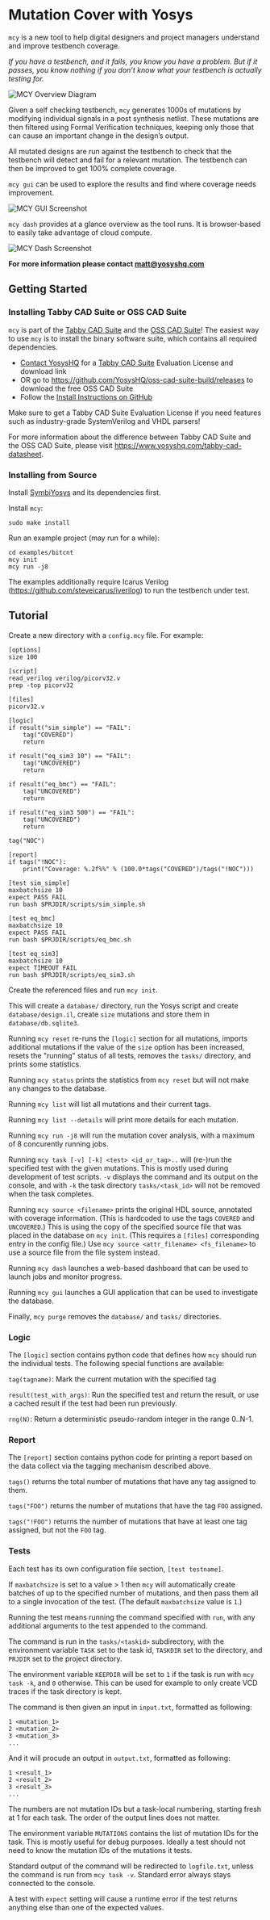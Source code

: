 # Mutation Cover with Yosys

`mcy` is a new tool to help digital designers and project managers understand and improve testbench coverage.

*If you have a testbench, and it fails, you know you have a problem. But if it passes, you know nothing if you don’t know what your testbench is actually testing for.*

![MCY Overview Diagram](https://github.com/YosysHQ/mcy/raw/master/docs/images/mcy.png)

Given a self checking testbench, `mcy` generates 1000s of mutations by modifying individual signals in a post synthesis netlist. These mutations are then filtered using Formal Verification techniques, keeping only those that can cause an important change in the design’s output.

All mutated designs are run against the testbench to check that the testbench will detect and fail for a relevant mutation. The testbench can then be improved to get 100% complete coverage.

`mcy gui` can be used to explore the results and find where coverage needs improvement.

![MCY GUI Screenshot](https://github.com/YosysHQ/mcy/raw/master/docs/images/mcy-gui.png)

`mcy dash` provides at a glance overview as the tool runs. It is browser-based to easily take advantage of cloud compute.

![MCY Dash Screenshot](https://github.com/YosysHQ/mcy/raw/master/docs/images/mcy-dash.png)

**For more information please contact matt@yosyshq.com**

## Getting Started
### Installing Tabby CAD Suite or OSS CAD Suite

`mcy` is part of the [Tabby CAD Suite](https://www.yosyshq.com/tabby-cad-datasheet) and the [OSS CAD Suite](https://github.com/YosysHQ/oss-cad-suite-build)! The easiest way to use `mcy` is to install the binary software suite, which contains all required dependencies.

* [Contact YosysHQ](https://www.yosyshq.com/contact) for a [Tabby CAD Suite](https://www.yosyshq.com/tabby-cad-datasheet) Evaluation License and download link
* OR go to https://github.com/YosysHQ/oss-cad-suite-build/releases to download the free OSS CAD Suite
* Follow the [Install Instructions on GitHub](https://github.com/YosysHQ/oss-cad-suite-build#installation)

Make sure to get a Tabby CAD Suite Evaluation License if you need features such as industry-grade SystemVerilog and VHDL parsers!

For more information about the difference between Tabby CAD Suite and the OSS CAD Suite, please visit https://www.yosyshq.com/tabby-cad-datasheet.

### Installing from Source

Install [SymbiYosys](http://symbiyosys.readthedocs.io/) and its dependencies first.

Install `mcy`:

```
sudo make install
```

Run an example project (may run for a while):

```
cd examples/bitcnt
mcy init
mcy run -j8
```

The examples additionally require Icarus Verilog (https://github.com/steveicarus/iverilog) to run the testbench under test.

## Tutorial

Create a new directory with a `config.mcy` file. For example:

```
[options]
size 100

[script]
read_verilog verilog/picorv32.v
prep -top picorv32

[files]
picorv32.v

[logic]
if result("sim_simple") == "FAIL":
    tag("COVERED")
    return

if result("eq_sim3 10") == "FAIL":
    tag("UNCOVERED")
    return

if result("eq_bmc") == "FAIL":
    tag("UNCOVERED")
    return

if result("eq_sim3 500") == "FAIL":
    tag("UNCOVERED")
    return

tag("NOC")

[report]
if tags("!NOC"):
    print("Coverage: %.2f%%" % (100.0*tags("COVERED")/tags("!NOC")))

[test sim_simple]
maxbatchsize 10
expect PASS FAIL
run bash $PRJDIR/scripts/sim_simple.sh

[test eq_bmc]
maxbatchsize 10
expect PASS FAIL
run bash $PRJDIR/scripts/eq_bmc.sh

[test eq_sim3]
maxbatchsize 10
expect TIMEOUT FAIL
run bash $PRJDIR/scripts/eq_sim3.sh
```

Create the referenced files and run `mcy init`.

This will create a `database/` directory, run the Yosys script and create
`database/design.il`, create `size` mutations and store them in `database/db.sqlite3`.

Running `mcy reset` re-runs the `[logic]` section for all mutations, imports
additional mutations if the value of the `size` option has been increased,
resets the "running" status of all tests, removes the `tasks/` directory, and
prints some statistics.

Running `mcy status` prints the statistics from `mcy reset` but will
not make any changes to the database.

Running `mcy list` will list all mutations and their current tags.

Running `mcy list --details` will print more details for each mutation.

Running `mcy run -j8` will run the mutation cover analysis, with a maximum
of 8 concurently running jobs.

Running `mcy task [-v] [-k] <test> <id_or_tag>..` will (re-)run the specified
test with the given mutations. This is mostly used during development of test
scripts. `-v` displays the command and its output on the console, and with `-k`
the task directory `tasks/<task_id>` will not be removed when the task
completes.

Running `mcy source <filename>` prints the original HDL source, annotated with
coverage information. (This is hardcoded to use the tags `COVERED` and
`UNCOVERED`.) This is using the copy of the specified source file that was
placed in the database on `mcy init`. (This requires a `[files]` corresponding
entry in the config file.) Use `mcy source <attr_filename> <fs_filename>`
to use a source file from the file system instead.

Running `mcy dash` launches a web-based dashboard that can be used to launch
jobs and monitor progress.

Running `mcy gui` launches a GUI application that can be used to investigate
the database.

Finally, `mcy purge` removes the `database/` and `tasks/` directories.

### Logic

The `[logic]` section contains python code that defines how `mcy` should
run the individual tests. The following special functions are available:

`tag(tagname)`: Mark the current mutation with the specified tag

`result(test_with_args)`: Run the specified test and return the
result, or use a cached result if the test had been run previously.

`rng(N)`: Return a deterministic pseudo-random integer in the range 0..N-1.

### Report

The `[report]` section contains python code for printing a report based
on the data collect via the tagging mechanism described above.

`tags()` returns the total number of mutations that have any tag assigned
to them.

`tags("FOO")` returns the number of mutations that have the tag `FOO` assigned.

`tags("!FOO")` returns the number of mutations that have at least one tag
assigned, but not the `FOO` tag.

### Tests

Each test has its own configuration file section, `[test testname]`.

If `maxbatchsize` is set to a value > 1 then `mcy` will automatically create
batches of up to the specified number of mutations, and then pass them all
to a single invocation of the test. (The default `maxbatchsize` value is `1`.)

Running the test means running the command specified with `run`, with any
additional arguments to the test appended to the command.

The command is run in the `tasks/<taskid>` subdirectory, with the environment
variable `TASK` set to the task id, `TASKDIR` set to the directory, and `PRJDIR`
set to the project directory.

The environment variable `KEEPDIR` will be set to `1` if the task is run with
`mcy task -k`, and `0` otherwise. This can be used for example to only create
VCD traces if the task directory is kept.

The command is then given an input in `input.txt`, formatted as following:

```
1 <mutation_1>
2 <mutation_2>
3 <mutation_3>
...
```

And it will procude an output in `output.txt`, formatted as following:

```
1 <result_1>
2 <result_2>
3 <result_3>
...
```

The numbers are not mutation IDs but a task-local numbering, starting fresh
at 1 for each task. The order of the output lines does not matter.

The environment variable `MUTATIONS` contains the list of mutation IDs for the
task. This is mostly useful for debug purposes. Ideally a test should not
need to know the mutation IDs of the mutations it tests.

Standard output of the command will be redirected to `logfile.txt`, unless
the command is run from `mcy task -v`. Standard error always stays connected
to the console.

A test with `expect` setting will cause a runtime error if the test returns
anything else than one of the expected values.
